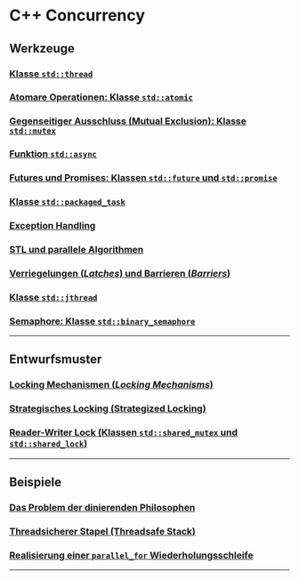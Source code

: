 # C++ Concurrency

## Werkzeuge

### [Klasse `std::thread`](Programs/01_SimpleThreading/Readme.md)

### [Atomare Operationen: Klasse `std::atomic`](Programs/02_Atomic/Readme.md)

### [Gegenseitiger Ausschluss (Mutual Exclusion): Klasse `std::mutex`](Programs/03_MutualExclusion/Readme.md)

### [Funktion `std::async`](Programs/04_Async/Readme.md)

### [Futures und Promises: Klassen `std::future` und `std::promise`](Programs/05_FuturesPromises/Readme.md)

### [Klasse `std::packaged_task`](Programs/06_PackagedTask/Readme.md)

### [Exception Handling](Programs/07_ExceptionHandling/Readme.md)

### [STL und parallele Algorithmen](Programs/08_STL_ParallelAlgorithms/Readme.md)

### [Verriegelungen (*Latches*) und Barrieren (*Barriers*)](Programs/09_LatchesBarriers/Readme.md)

### [Klasse `std::jthread`](Programs/10_JThread/Readme.md)

### [Semaphore: Klasse `std::binary_semaphore`](Programs/11_Semaphore/Readme.md)

---

## Entwurfsmuster

### [Locking Mechanismen (*Locking Mechanisms*)](Programs/21_LockingMechanisms/Readme.md)

### [Strategisches Locking (Strategized Locking)](Programs/22_StrategizedLocking/Readme.md)

### [Reader-Writer Lock (Klassen `std::shared_mutex` und `std::shared_lock`)](Programs/23_ReaderWriterLock/Readme.md)

---

## Beispiele

### [Das Problem der dinierenden Philosophen](Programs/50_DiningPhilosophers/Readme.md)

### [Threadsicherer Stapel (Threadsafe Stack)](Programs/20_Threadsafe_Stack/Readme.md)

### [Realisierung einer `parallel_for` Wiederholungsschleife](Programs/24_ParallelFor/Readme.md)

---

